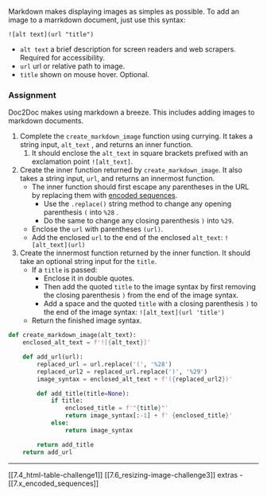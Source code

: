 Markdown makes displaying images as simples as possible. To add an image to a marrkdown document, just use this syntax: 
```
![alt text](url "title")
```
- `alt text` a brief description for screen readers and web scrapers. Required for accessibility. 
- `url` url or relative path to image. 
- `title` shown on mouse hover. Optional. 

### Assignment
Doc2Doc makes using markdown a breeze. This includes adding images to markdown documents. 
1. Complete the `create_markdown_image` function using currying. It takes a string input, `alt_text` , and returns an inner function. 
	1. It should enclose the `alt_text` in square brackets prefixed with an exclamation point `![alt_text]`.
2. Create the inner function returned by `create_markdown_image`. It also takes a string input, `url`, and returns an innermost function. 
	- The inner function should first escape any parentheses in the URL by replacing them with [encoded sequences](https://www.url-encode-decode.com/). 
		- Use the `.replace()` string method to change any opening parenthesis `(` into `%28` . 
		- Do the same to change any closing parenthesis `)` into `%29`. 
	- Enclose the `url` with parentheses `(url)`. 
	- Add the enclosed `url` to the end of the enclosed `alt_text`: `![alt_text](url)`
3. Create the innermost function returned by the inner function. It should take an optional string input for the `title`. 
	- If a `title` is passed: 
		- Enclose it in double quotes. 
		- Then add the quoted `title` to the image syntax by first removing the closing parenthesis `)` from the end of the image syntax. 
		- Add a space and the quoted `title` with a closing parenthesis `)` to the end of the image syntax: `![alt_text](url 'title')`
	- Return the finished image syntax.

``` python
def create_markdown_image(alt_text):
    enclosed_alt_text = f'![{alt_text}]'

	def add_url(url):
		replaced_url = url.replace('(', '%28')
		replaced_url2 = replaced_url.replace(')', '%29')
		image_syntax = enclosed_alt_text + f'({replaced_url2})'

		def add_title(title=None):
			if title:
				enclosed_title = f'"{title}"'
				return image_syntax[:-1] + f' {enclosed_title}'
			else:
				return image_syntax

		return add_title
	return add_url
```

---
[[7.4_html-table-challenge1]]
[[7.6_resizing-image-challenge3]]
extras - [[7.x_encoded_sequences]]
